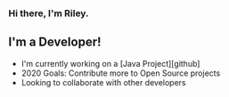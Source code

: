 ### Hi there, I'm Riley.

## I'm a Developer!
- I'm currently working on a [Java Project][github]
- 2020 Goals:  Contribute more to Open Source projects
- Looking to collaborate with other developers